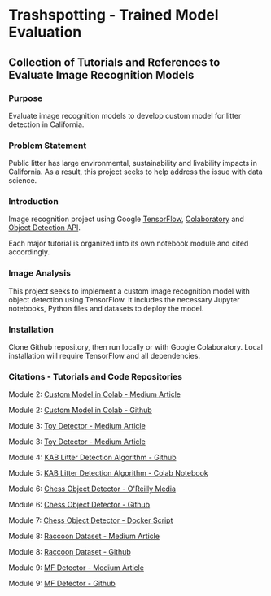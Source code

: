 # Trashspotting - Trained Model Evaluation

## Collection of Tutorials and References to Evaluate Image Recognition Models

### Purpose

Evaluate image recognition models to develop custom model for litter detection in California.

### Problem Statement

Public litter has large environmental, sustainability and livability impacts in California. As a result, this project seeks to help address the issue with data science.

### Introduction

Image recognition project using Google [TensorFlow](https://www.tensorflow.org/), [Colaboratory](https://colab.research.google.com/notebooks/welcome.ipynb) and [Object Detection API](https://github.com/tensorflow/models/tree/master/research/object_detection).

Each major tutorial is organized into its own notebook module and cited accordingly.

### Image Analysis

This project seeks to implement a custom image recognition model with object detection using TensorFlow. It includes the necessary Jupyter notebooks, Python files and datasets to deploy the model.

### Installation

Clone Github repository, then run locally or with Google Colaboratory. Local installation will require TensorFlow and all dependencies.

### Citations - Tutorials and Code Repositories

Module 2: [Custom Model in Colab - Medium Article](https://towardsdatascience.com/how-to-train-your-own-object-detector-with-tensorflows-object-detector-api-bec72ecfe1d9)

Module 2: [Custom Model in Colab - Github](https://hackernoon.com/object-detection-in-google-colab-with-custom-dataset-5a7bb2b0e97e)

Module 3: [Toy Detector - Medium Article](https://towardsdatascience.com/building-a-toy-detector-with-tensorflow-object-detection-api-63c0fdf2ac95)

Module 3: [Toy Detector - Medium Article](https://github.com/walteryu/Deep-Learning/tree/master/tensorflow_toy_detector)

Module 4: [KAB Litter Detection Algorithm - Github](https://github.com/isaychris/litter-detection-tensorflow)

Module 5: [KAB Litter Detection Algorithm - Colab Notebook](https://github.com/isaychris/litter-detection-tensorflow)

Module 6: [Chess Object Detector - O'Reilly Media](https://www.oreilly.com/ideas/object-detection-with-tensorflow)

Module 6: [Chess Object Detector - Github](https://github.com/wagonhelm/TF_ObjectDetection_API)

Module 7: [Chess Object Detector - Docker Script](https://www.oreilly.com/ideas/object-detection-with-tensorflow)

Module 8: [Raccoon Dataset - Medium Article](https://towardsdatascience.com/how-to-train-your-own-object-detector-with-tensorflows-object-detector-api-bec72ecfe1d9)

Module 8: [Raccoon Dataset - Github](https://github.com/datitran/raccoon_dataset)

Module 9: [MF Detector - Medium Article](https://medium.freecodecamp.org/tracking-the-millenium-falcon-with-tensorflow-c8c86419225e)

Module 9: [MF Detector - Github](https://github.com/bourdakos1/Custom-Object-Detection)
